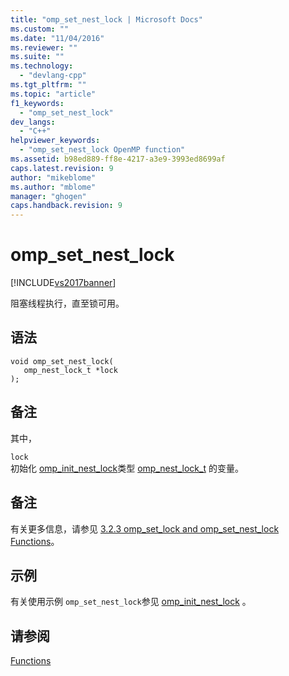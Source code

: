 ```yaml
---
title: "omp_set_nest_lock | Microsoft Docs"
ms.custom: ""
ms.date: "11/04/2016"
ms.reviewer: ""
ms.suite: ""
ms.technology: 
  - "devlang-cpp"
ms.tgt_pltfrm: ""
ms.topic: "article"
f1_keywords: 
  - "omp_set_nest_lock"
dev_langs: 
  - "C++"
helpviewer_keywords: 
  - "omp_set_nest_lock OpenMP function"
ms.assetid: b98ed889-ff8e-4217-a3e9-3993ed8699af
caps.latest.revision: 9
author: "mikeblome"
ms.author: "mblome"
manager: "ghogen"
caps.handback.revision: 9
---
```

# omp_set_nest_lock
[!INCLUDE[vs2017banner](../../../assembler/inline/includes/vs2017banner.md)]

阻塞线程执行，直至锁可用。  
  
## 语法  
  
```  
void omp_set_nest_lock(  
   omp_nest_lock_t *lock  
);  
```  
  
## 备注  
 其中，  
  
 `lock`  
 初始化 [omp\_init\_nest\_lock](../../../parallel/openmp/reference/omp-init-nest-lock.md)类型 [omp\_nest\_lock\_t](../../../parallel/openmp/reference/omp-nest-lock-t.md) 的变量。  
  
## 备注  
 有关更多信息，请参见 [3.2.3 omp\_set\_lock and omp\_set\_nest\_lock Functions](../../../parallel/openmp/3-2-3-omp-set-lock-and-omp-set-nest-lock-functions.md)。  
  
## 示例  
 有关使用示例 `omp_set_nest_lock`参见 [omp\_init\_nest\_lock](../../../parallel/openmp/reference/omp-init-nest-lock.md) 。  
  
## 请参阅  
 [Functions](../../../parallel/openmp/reference/openmp-functions.md)